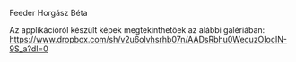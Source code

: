 Feeder Horgász Béta

Az applikációról készült képek megtekinthetőek az alábbi galériában:
https://www.dropbox.com/sh/v2u6olvhsrhb07n/AADsRbhu0WecuzOIocIN-9S_a?dl=0
